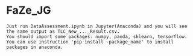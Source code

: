 # FaZe_JG
    Just run DataAssessment.ipynb in Jupyter(Anaconda) and you will see the same output as TLC_New_..._Result.csv.
    You should import some packages: numpy, panda, sklearn, tensorflow. You can use instruction 'pip install -package_name' to install packages in anaconda.
